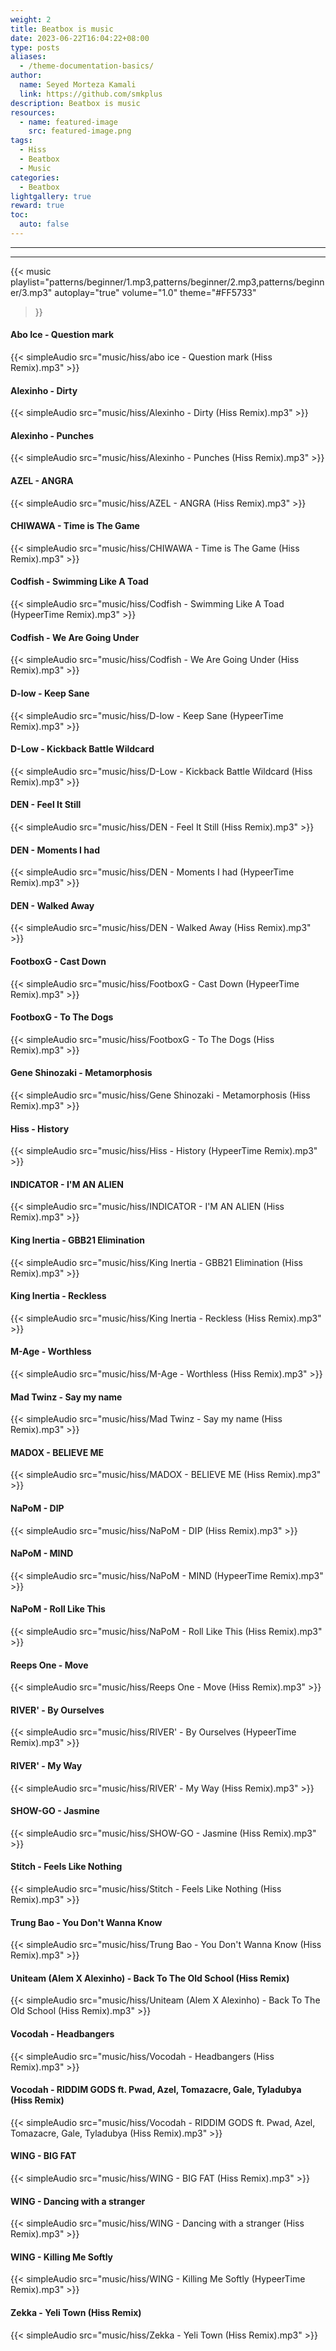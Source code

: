 ```yaml
---
weight: 2
title: Beatbox is music
date: 2023-06-22T16:04:22+08:00
type: posts
aliases:
  - /theme-documentation-basics/
author:
  name: Seyed Morteza Kamali
  link: https://github.com/smkplus
description: Beatbox is music
resources:
  - name: featured-image
    src: featured-image.png
tags:
  - Hiss
  - Beatbox
  - Music
categories:
  - Beatbox
lightgallery: true
reward: true
toc:
  auto: false
---
```

---
---

{{< music
playlist="patterns/beginner/1.mp3,patterns/beginner/2.mp3,patterns/beginner/3.mp3"
autoplay="true"
volume="1.0"
theme="#FF5733"
>}}


#### Abo Ice - Question mark
{{< simpleAudio src="music/hiss/abo ice - Question mark (Hiss Remix).mp3" >}}

#### Alexinho - Dirty
{{< simpleAudio src="music/hiss/Alexinho - Dirty (Hiss Remix).mp3" >}}

#### Alexinho - Punches
{{< simpleAudio src="music/hiss/Alexinho - Punches (Hiss Remix).mp3" >}}

#### AZEL - ANGRA
{{< simpleAudio src="music/hiss/AZEL - ANGRA (Hiss Remix).mp3" >}}

#### CHIWAWA - Time is The Game
{{< simpleAudio src="music/hiss/CHIWAWA - Time is The Game (Hiss Remix).mp3" >}}

#### Codfish - Swimming Like A Toad
{{< simpleAudio src="music/hiss/Codfish - Swimming Like A Toad (HypeerTime Remix).mp3" >}}

#### Codfish - We Are Going Under
{{< simpleAudio src="music/hiss/Codfish - We Are Going Under (Hiss Remix).mp3" >}}

#### D-low - Keep Sane
{{< simpleAudio src="music/hiss/D-low - Keep Sane (HypeerTime Remix).mp3" >}}

#### D-Low - Kickback Battle Wildcard
{{< simpleAudio src="music/hiss/D-Low - Kickback Battle Wildcard (Hiss Remix).mp3" >}}

#### DEN - Feel It Still
{{< simpleAudio src="music/hiss/DEN - Feel It Still (Hiss Remix).mp3" >}}

#### DEN - Moments I had
{{< simpleAudio src="music/hiss/DEN - Moments I had (HypeerTime Remix).mp3" >}}

#### DEN - Walked Away
{{< simpleAudio src="music/hiss/DEN - Walked Away (Hiss Remix).mp3" >}}

#### FootboxG - Cast Down
{{< simpleAudio src="music/hiss/FootboxG - Cast Down (HypeerTime Remix).mp3" >}}

#### FootboxG - To The Dogs
{{< simpleAudio src="music/hiss/FootboxG - To The Dogs (Hiss Remix).mp3" >}}

#### Gene Shinozaki - Metamorphosis
{{< simpleAudio src="music/hiss/Gene Shinozaki - Metamorphosis (Hiss Remix).mp3" >}}

#### Hiss - History
{{< simpleAudio src="music/hiss/Hiss - History (HypeerTime Remix).mp3" >}}

#### INDICATOR - I'M AN ALIEN
{{< simpleAudio src="music/hiss/INDICATOR - I'M AN ALIEN (Hiss Remix).mp3" >}}

#### King Inertia - GBB21 Elimination
{{< simpleAudio src="music/hiss/King Inertia - GBB21 Elimination (Hiss Remix).mp3" >}}

#### King Inertia - Reckless
{{< simpleAudio src="music/hiss/King Inertia - Reckless (Hiss Remix).mp3" >}}

#### M-Age - Worthless
{{< simpleAudio src="music/hiss/M-Age - Worthless (Hiss Remix).mp3" >}}

#### Mad Twinz - Say my name
{{< simpleAudio src="music/hiss/Mad Twinz - Say my name (Hiss Remix).mp3" >}}

#### MADOX - BELIEVE ME
{{< simpleAudio src="music/hiss/MADOX - BELIEVE ME (Hiss Remix).mp3" >}}

#### NaPoM - DIP
{{< simpleAudio src="music/hiss/NaPoM - DIP (Hiss Remix).mp3" >}}

#### NaPoM - MIND
{{< simpleAudio src="music/hiss/NaPoM - MIND (HypeerTime Remix).mp3" >}}

#### NaPoM - Roll Like This
{{< simpleAudio src="music/hiss/NaPoM - Roll Like This (Hiss Remix).mp3" >}}

#### Reeps One - Move
{{< simpleAudio src="music/hiss/Reeps One - Move (Hiss Remix).mp3" >}}

#### RIVER' - By Ourselves
{{< simpleAudio src="music/hiss/RIVER' - By Ourselves (HypeerTime Remix).mp3" >}}

#### RIVER' - My Way
{{< simpleAudio src="music/hiss/RIVER' - My Way (Hiss Remix).mp3" >}}

#### SHOW-GO - Jasmine
{{< simpleAudio src="music/hiss/SHOW-GO - Jasmine (Hiss Remix).mp3" >}}

#### Stitch - Feels Like Nothing
{{< simpleAudio src="music/hiss/Stitch - Feels Like Nothing (Hiss Remix).mp3" >}}

#### Trung Bao - You Don't Wanna Know
{{< simpleAudio src="music/hiss/Trung Bao - You Don't Wanna Know (Hiss Remix).mp3" >}}

#### Uniteam (Alem X Alexinho) - Back To The Old School (Hiss Remix)
{{< simpleAudio src="music/hiss/Uniteam (Alem X Alexinho) - Back To The Old School (Hiss Remix).mp3" >}}

#### Vocodah - Headbangers
{{< simpleAudio src="music/hiss/Vocodah - Headbangers (Hiss Remix).mp3" >}}

#### Vocodah - RIDDIM GODS ft. Pwad, Azel, Tomazacre, Gale, Tyladubya (Hiss Remix)
{{< simpleAudio src="music/hiss/Vocodah - RIDDIM GODS ft. Pwad, Azel, Tomazacre, Gale, Tyladubya (Hiss Remix).mp3" >}}

#### WING - BIG FAT 
{{< simpleAudio src="music/hiss/WING - BIG FAT (Hiss Remix).mp3" >}}

#### WING - Dancing with a stranger
{{< simpleAudio src="music/hiss/WING - Dancing with a stranger (Hiss Remix).mp3" >}}

#### WING - Killing Me Softly 
{{< simpleAudio src="music/hiss/WING - Killing Me Softly (HypeerTime Remix).mp3" >}}

#### Zekka - Yeli Town (Hiss Remix)
{{< simpleAudio src="music/hiss/Zekka - Yeli Town (Hiss Remix).mp3" >}}

